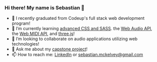 ### Hi there! My name is Sebastian 👋

<!--
**hedgeh0gpie/hedgeh0gpie** is a ✨ _special_ ✨ repository because its `README.md` (this file) appears on your GitHub profile.-->

- 🔭 I recently graduated from Codeup's full stack web development program!
- 🌱 I’m currently learning [advanced CSS and SASS](https://www.udemy.com/course/advanced-css-and-sass/). the [Web Audio API](https://developer.mozilla.org/en-US/docs/Web/API/Web_Audio_API), the [Web MIDI API](https://developer.mozilla.org/en-US/docs/Web/API/Web_MIDI_API), and [three.js](https://github.com/mrdoob/three.js/)!
- 👯 I’m looking to collaborate on audio applications utilizing web technologies!
- 💬 Ask me about my [capstone project](https://run-cmc.net/)!
- 📫 How to reach me: [LinkedIn](https://www.linkedin.com/in/john-sebastian-mckelvey/) or sebastian.mckelvey@gmail.com
